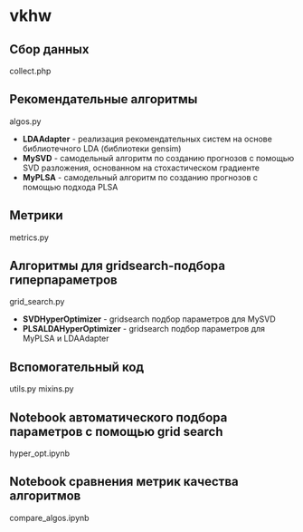 # vkhw

## Сбор данных
collect.php

## Рекомендательные алгоритмы
algos.py
* **LDAAdapter** - реализация рекомендательных систем на основе библиотечного LDA (библиотеки gensim)
* **MySVD** - самодельный алгоритм по созданию прогнозов с помощью SVD разложения, 
основанном на стохастическом градиенте
* **MyPLSA** - самодельный алгоритм по созданию прогнозов с помощью подхода PLSA

## Метрики
metrics.py

## Алгоритмы для gridsearch-подбора гиперпараметров
grid_search.py
* **SVDHyperOptimizer** - gridsearch подбор параметров для MySVD
* **PLSALDAHyperOptimizer** - gridsearch подбор параметров для MyPLSA и LDAAdapter
 
## Вспомогательный код
utils.py
mixins.py

## Notebook автоматического подбора параметров с помощью grid search
hyper_opt.ipynb

## Notebook сравнения метрик качества алгоритмов
compare_algos.ipynb
